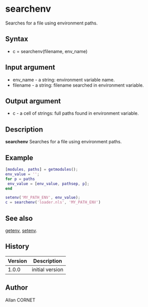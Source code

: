 

# searchenv

Searches for a file using environment paths.

## Syntax

- c = searchenv(filename, env_name)

## Input argument

 - env_name - a string: environment variable name.
 - filename - a string: filename searched in environment variable.

## Output argument

 - c - a cell of strings: full paths found in environment variable.

## Description


  <p><b>searchenv</b> Searches for a file using environment paths.</p>


## Example

```matlab
[modules, paths] = getmodules();
env_value = '';
for p = paths
 env_value = [env_value, pathsep, p];
end

setenv('MY_PATH_ENV', env_value);
c = searchenv('loader.nls', 'MY_PATH_ENV')
```

## See also

[getenv](getenv.md), [setenv](setenv.md).
## History

|Version|Description|
|------|------|
|1.0.0|initial version|


## Author

Allan CORNET



